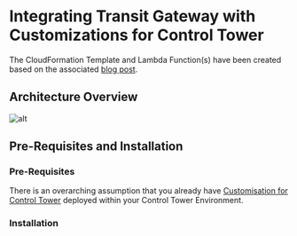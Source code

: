 # Integrating Transit Gateway with Customizations for Control Tower 

The CloudFormation Template and Lambda Function(s) have been created based on the associated [blog post](https://aws.amazon.com/blogs/networking-and-content-delivery/deployment-models-for-aws-network-firewall/).

## Architecture Overview

![alt](./diagrams/aws-guardduty.png)

## Pre-Requisites and Installation

### Pre-Requisites

There is an overarching assumption that you already have [Customisation for Control Tower](https://aws.amazon.com/solutions/implementations/customizations-for-aws-control-tower/) deployed within your Control Tower Environment.

### Installation

